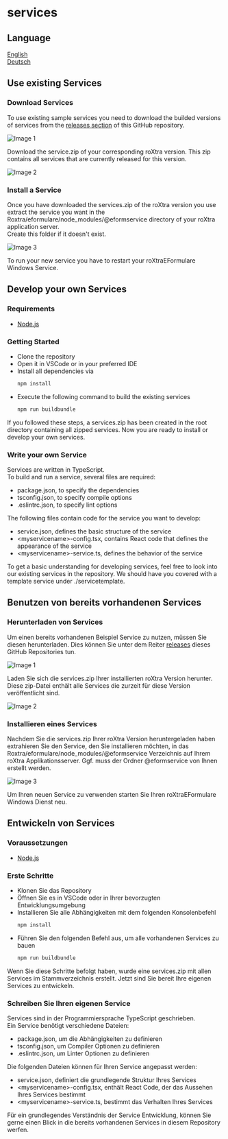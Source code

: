# services

## Language

[English](#use-existing-services)  
[Deutsch](#benutzen-von-bereits-vorhandenen-services)

## Use existing Services

### Download Services

To use existing sample services you need to download the builded versions of services from the [releases section](https://github.com/roXtra/services/releases) of this GitHub
repository.

![Image 1](resources/images/services_releases.PNG "Image 1")

Download the service.zip of your corresponding roXtra version. This zip contains all services that are currently released for this version.

![Image 2](resources/images/services_zip.PNG "Image 2")

### Install a Service

Once you have downloaded the services.zip of the roXtra version you use extract the service you want in the Roxtra/eformulare/node_modules/@eformservice directory of your
roXtra application server.  
Create this folder if it doesn't exist.

![Image 3](resources/images/service_folder.PNG "Image 3")

To run your new service you have to restart your roXtraEFormulare Windows Service.

## Develop your own Services

### Requirements

- [Node.js](https://nodejs.org/en/download/)

### Getting Started

- Clone the repository
- Open it in VSCode or in your preferred IDE
- Install all dependencies via
  ```javascript
  npm install
  ```
- Execute the following command to build the existing services
  ```javascript
  npm run buildbundle
  ```

If you followed these steps, a services.zip has been created in the root directory containing all zipped services. Now you are ready to install or develop your own services.

### Write your own Service

Services are written in TypeScript.  
To build and run a service, several files are required:

- package.json, to specify the dependencies
- tsconfig.json, to specify compile options
- .eslintrc.json, to specify lint options

The following files contain code for the service you want to develop:

- service.json, defines the basic structure of the service
- \<myservicename\>-config.tsx, contains React code that defines the appearance of the service
- \<myservicename\>-service.ts, defines the behavior of the service

To get a basic understanding for developing services, feel free to look into our existing services in the repository. We should have you covered with a template service under
./servicetemplate.

## Benutzen von bereits vorhandenen Services

### Herunterladen von Services

Um einen bereits vorhandenen Beispiel Service zu nutzen, müssen Sie diesen herunterladen. Dies können Sie unter dem Reiter
[releases](https://github.com/roXtra/services/releases) dieses GitHub Repositories tun.

![Image 1](resources/images/services_releases.PNG "Image 1")

Laden Sie sich die services.zip Ihrer installierten roXtra Version herunter. Diese zip-Datei enthält alle Services die zurzeit für diese Version veröffentlicht sind.

![Image 2](resources/images/services_zip.PNG "Image 2")

### Installieren eines Services

Nachdem Sie die services.zip Ihrer roXtra Version heruntergeladen haben extrahieren Sie den Service, den Sie installieren möchten, in das
Roxtra/eformulare/node_modules/@eformservice Verzeichnis auf Ihrem roXtra Applikationsserver. Ggf. muss der Ordner @eformservice von Ihnen erstellt werden.

![Image 3](resources/images/service_folder.PNG "Image 3")

Um Ihren neuen Service zu verwenden starten Sie Ihren roXtraEFormulare Windows Dienst neu.

## Entwickeln von Services

### Voraussetzungen

- [Node.js](https://nodejs.org/de/download/)

### Erste Schritte

- Klonen Sie das Repository
- Öffnen Sie es in VSCode oder in Ihrer bevorzugten Entwicklungsumgebung
- Installieren Sie alle Abhängigkeiten mit dem folgenden Konsolenbefehl
  ```javascript
  npm install
  ```
- Führen Sie den folgenden Befehl aus, um alle vorhandenen Services zu bauen
  ```javascript
  npm run buildbundle
  ```

Wenn Sie diese Schritte befolgt haben, wurde eine services.zip mit allen Services im Stammverzeichnis erstellt. Jetzt sind Sie bereit Ihre eigenen Services zu entwickeln.

### Schreiben Sie Ihren eigenen Service

Services sind in der Programmiersprache TypeScript geschrieben.  
Ein Service benötigt verschiedene Dateien:

- package.json, um die Abhängigkeiten zu definieren
- tsconfig.json, um Compiler Optionen zu definieren
- .eslintrc.json, um Linter Optionen zu definieren

Die folgenden Dateien können für Ihren Service angepasst werden:

- service.json, definiert die grundlegende Struktur Ihres Services
- \<myservicename\>-config.tsx, enthält React Code, der das Aussehen Ihres Services bestimmt
- \<myservicename\>-service.ts, bestimmt das Verhalten Ihres Services

Für ein grundlegendes Verständnis der Service Entwicklung, können Sie gerne einen Blick in die bereits vorhandenen Services in diesem Repository werfen.
